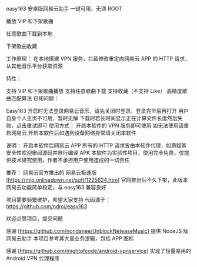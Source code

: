 easy163 安卓版网易云助手
一键可用，无须 ROOT

播放 VIP 和下架歌曲

任意歌曲下载到本地

下架歌曲收藏

工作原理：
在本地搭建 VPN 服务，拦截修改重定向网易云 APP 的 HTTP 请求，从其他音乐平台获取资源

特性：

支持 VIP 和下架歌曲播放
支持任意歌曲下载
支持收藏（不支持 Like）
高精度歌曲匹配算法
已知问题：

Easy163 开启时无法登录网易云音乐，请先关闭时登录，登录完毕后再打开
用户自身个人主页不可用，暂时无解
下载时若长时间显示正在计算文件长度然后失败，点击重试即可
使用方式：
开启本软件的 VPN 服务即可使用 如无法使用请重启网易云
开启本软件后如遇到设备网络异常请关闭本软件

说明：
开启本软件后网易云 APP 所有的 HTTP 请求皆由本软件代理，如质疑其安全性欢迎审阅源码并自行编译 APK
本软件为实验性项目，使用完全免费，仅提供技术研究使用，作者不承担用户使用造成的一切责任

推荐：
网易云官方推出的 网易云极速版 [https://mip.onlinedown.net/soft/1225624.htm]
官网推出后不久下架，此版本网易云功能简单稳定，与 easy163 兼容良好

项目需要频繁维护，希望大家支持
代码源于：
https://github.com/ndroi/easy163

欢迎点赞项目，提交问题

感谢 [https://github.com/nondanee/UnblockNeteaseMusic] 提供 NodeJS 版网易云助手 本项目参考其大量业务逻辑，包括 APP 图标

感谢 [https://github.com/mightofcode/android-vpnservice] 实现了轻量易用的 Android VPN 代理程序
